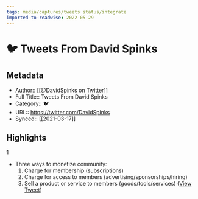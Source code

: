 ```yaml
---
tags: media/captures/tweets status/integrate
imported-to-readwise: 2022-05-29
---
```

# 🐦 Tweets From David Spinks

## Metadata
- Author:: [[@DavidSpinks on Twitter]]
- Full Title:: Tweets From David Spinks
- Category:: 🐦
- URL:: https://twitter.com/DavidSpinks
- Synced:: [[2021-03-17]]

## Highlights
1
- Three ways to monetize community:
  1. Charge for membership (subscriptions)
  2. Charge for access to members (advertising/sponsorships/hiring)
  3. Sell a product or service to members (goods/tools/services) ([View Tweet](https://twitter.com/DavidSpinks/status/1372250328393904130))
